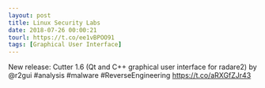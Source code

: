 ```yaml
---
layout: post
title: Linux Security Labs
date: 2018-07-26 00:00:21
tourl: https://t.co/ee1vBPOO91
tags: [Graphical User Interface]
---
```

New release: Cutter 1.6 (Qt and C++ graphical user interface for radare2) by @r2gui #analysis #malware #ReverseEngineering https://t.co/aRXGfZJr43